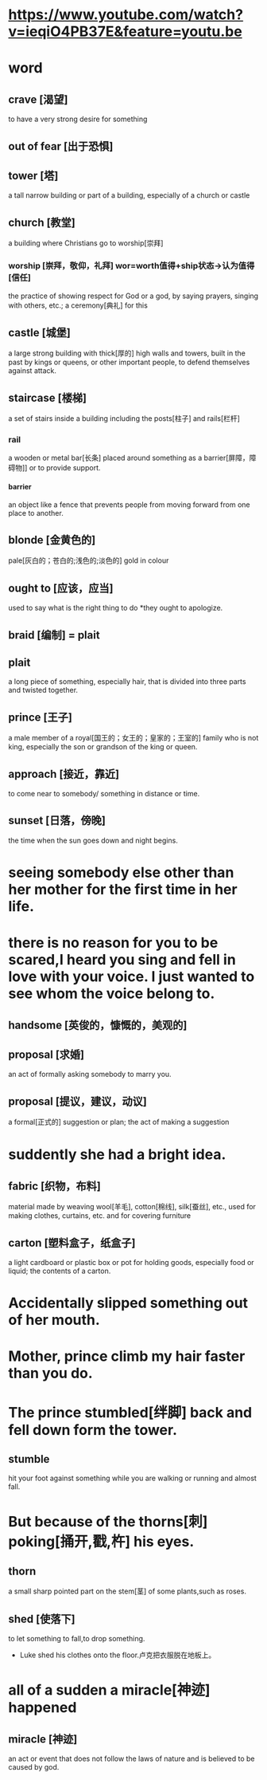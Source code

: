 # https://www.youtube.com/watch?v=ieqiO4PB37E&feature=youtu.be
# word
## crave [渴望]
to have a very strong desire for something
## out of fear [出于恐惧]
## tower [塔]
a tall narrow building or part of a building, especially of a church or castle
## church [教堂]
a building where Christians go to worship[崇拜]
### worship [崇拜，敬仰，礼拜] wor=worth值得+ship状态→认为值得[信任]
the practice of showing respect for God or a god, by saying prayers, singing with others, etc.; a ceremony[典礼] for this
## castle [城堡]
a large strong building with thick[厚的] high walls and towers, built in the past by kings or queens, or other important people, to defend themselves against attack.
## staircase [楼梯]
a set of stairs inside a building including the posts[柱子] and rails[栏杆]
### rail
a wooden or metal bar[长条] placed around something as a barrier[屏障，障碍物]] or to provide support.
#### barrier
an object like a fence that prevents people from moving forward from one place to another.
## blonde [金黄色的]
pale[灰白的；苍白的;浅色的;淡色的] gold in colour
## ought to [应该，应当]
used to say what is the right thing to do
*they ought to apologize.
## braid [编制] = plait
## plait 
a long piece of something, especially hair, that is divided into three parts and twisted together.
## prince [王子]
a male member of a royal[国王的；女王的；皇家的；王室的] family who is not king, especially the son or grandson of the king or queen.
## approach [接近，靠近]
to come near to somebody/ something in distance or time.
## sunset [日落，傍晚]
the time when the sun goes down and night begins.
# seeing somebody else other than her mother for the first time in her life.
# there is no reason for you to be scared,I heard you sing and fell in love with your voice. I just wanted to see whom the voice belong to.
## handsome [英俊的，慷慨的，美观的]
## proposal [求婚]
an act of formally asking somebody to marry you.
## proposal [提议，建议，动议]
a formal[正式的] suggestion or plan; the act of making a suggestion
# suddently she had a bright idea.
## fabric [织物，布料]
material made by weaving wool[羊毛], cotton[棉线], silk[蚕丝], etc., used for making clothes, curtains, etc. and for covering furniture
## carton [塑料盒子，纸盒子]
a light cardboard or plastic box or pot for holding goods, especially food or liquid; the contents of a carton.
# Accidentally slipped something out of her mouth.
# Mother, prince climb my hair faster than you do.
# The prince stumbled[绊脚] back and fell down form the tower.
## stumble
hit your foot against something while you are walking or running and almost fall.
# But because of the thorns[刺] poking[捅开,戳,杵] his eyes.
## thorn
a small sharp pointed part on the stem[茎] of some plants,such as roses.
## shed [使落下]
to let something to fall,to drop something.
* Luke shed his clothes onto the floor.卢克把衣服脱在地板上。
# all of a sudden a miracle[神迹] happened
## miracle [神迹]
an act or event that does not follow the laws of nature and is believed to be caused by god.
